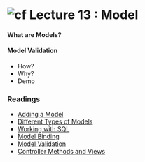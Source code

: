 ![cf](http://i.imgur.com/7v5ASc8.png) Lecture 13 : Model
=====================================
#### What are Models?




#### Model Validation
- How?
- Why?
- Demo

### Readings
- [Adding a Model](https://docs.microsoft.com/en-us/aspnet/core/tutorials/first-mvc-app/adding-model)
- [Different Types of Models](http://deviq.com/kinds-of-models/)
- [Working with SQL](https://docs.microsoft.com/en-us/aspnet/core/tutorials/first-mvc-app/working-with-sql?tabs=aspnetcore2x)
- [Model Binding](https://docs.microsoft.com/en-us/aspnet/core/mvc/models/model-binding)
- [Model Validation](https://docs.microsoft.com/en-us/aspnet/core/mvc/models/validation)
- [Controller Methods and Views](https://docs.microsoft.com/en-us/aspnet/core/tutorials/first-mvc-app/controller-methods-views)